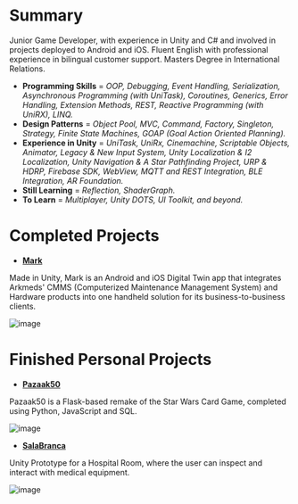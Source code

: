 # Summary
Junior Game Developer, with experience in Unity and C# and involved in projects deployed to Android and iOS. Fluent English with professional experience in bilingual customer support. Masters Degree in International Relations.

- **Programming Skills** = _OOP, Debugging, Event Handling, Serialization, Asynchronous Programming (with UniTask), Coroutines, Generics, Error Handling, Extension Methods, REST, Reactive Programming (with UniRX), LINQ._
- **Design Patterns** = _Object Pool, MVC, Command, Factory, Singleton, Strategy, Finite State Machines, GOAP (Goal Action Oriented Planning)._
- **Experience in Unity** = _UniTask, UniRx, Cinemachine, Scriptable Objects, Animator, Legacy & New Input System, Unity Localization & I2 Localization, Unity Navigation & A Star Pathfinding Project, URP & HDRP, Firebase SDK, WebView, MQTT and REST Integration, BLE Integration, AR Foundation._
- **Still Learning** = _Reflection, ShaderGraph._
- **To Learn** = _Multiplayer, Unity DOTS, UI Toolkit, and beyond._

# Completed Projects
- [**Mark**](https://play.google.com/store/apps/details?id=com.ArkMeds.Mark2&hl=pt_BR&gl=US)
  
Made in Unity, Mark is an Android and iOS Digital Twin app that integrates Arkmeds' CMMS (Computerized Maintenance Management System) and Hardware products into one handheld solution for its business-to-business clients.

![image](https://github.com/jorlmn/JorLMN/assets/114875835/618e61cb-9144-4e70-9916-559448240b78)

# Finished Personal Projects
- [**Pazaak50**](https://github.com/jorlmn/Pazaak50-CS50-Final-Project)
  
Pazaak50 is a Flask-based remake of the Star Wars Card Game, completed using Python, JavaScript and SQL.

![image](https://github.com/jorlmn/JorLMN/assets/114875835/5018c18c-08fe-4df1-acc9-afd2a104706f)

- [**SalaBranca**](https://github.com/jorlmn/SalaBranca_Unity)
  
Unity Prototype for a Hospital Room, where the user can inspect and interact with medical equipment.

![image](https://github.com/jorlmn/JorLMN/assets/114875835/d4d11db8-25d2-4838-8265-1c986759570b)
